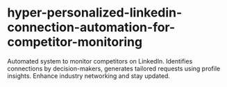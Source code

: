 # hyper-personalized-linkedin-connection-automation-for-competitor-monitoring
Automated system to monitor competitors on LinkedIn. Identifies connections by decision-makers, generates tailored requests using profile insights. Enhance industry networking and stay updated.
